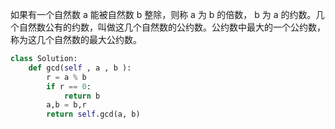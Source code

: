 如果有一个自然数 a 能被自然数 b 整除，则称 a 为 b 的倍数， b 为 a 的约数。几个自然数公有的约数，叫做这几个自然数的公约数。公约数中最大的一个公约数，称为这几个自然数的最大公约数。

```python
class Solution:
    def gcd(self , a , b ):
        r = a % b
        if r == 0:
            return b
        a,b = b,r
        return self.gcd(a, b)
```

